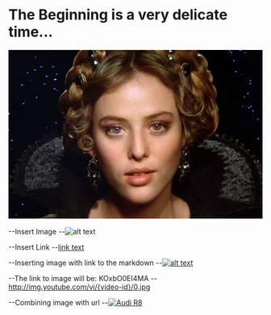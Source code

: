 # The Beginning is a very delicate time...

[![Dune](https://raw.githubusercontent.com/freemanfinicum/Edward/gh-pages/images/DuneVirginiaMadsen.jpg)](https://www.youtube.com/watch?v=VZ2Nfvc8WMw "Dune")




--Insert Image
--![alt text](http://example.com/exampl.png)

--Insert Link
--[link text](http://example.com/link "title")

--Inserting image with link to the markdown
--[![alt text](http://example.com/exampl.png)](http://example.com/link "title")

--The link to image will be:  KOxbO0EI4MA
--http://img.youtube.com/vi/{video-id}/0.jpg

--Combining image with url
--[![Audi R8](http://img.youtube.com/vi/KOxbO0EI4MA/0.jpg)](https://www.youtube.com/watch?v=KOxbO0EI4MA "Audi R8")

